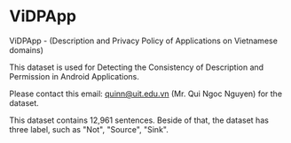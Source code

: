 # ViDPApp
ViDPApp - (Description and Privacy Policy of Applications on Vietnamese domains)

This dataset is used for Detecting the Consistency of Description and Permission in Android Applications.

Please contact this email: quinn@uit.edu.vn (Mr. Qui Ngoc Nguyen) for the dataset.

This dataset contains 12,961 sentences. Beside of that, the dataset has three label, such as "Not", "Source", "Sink".
